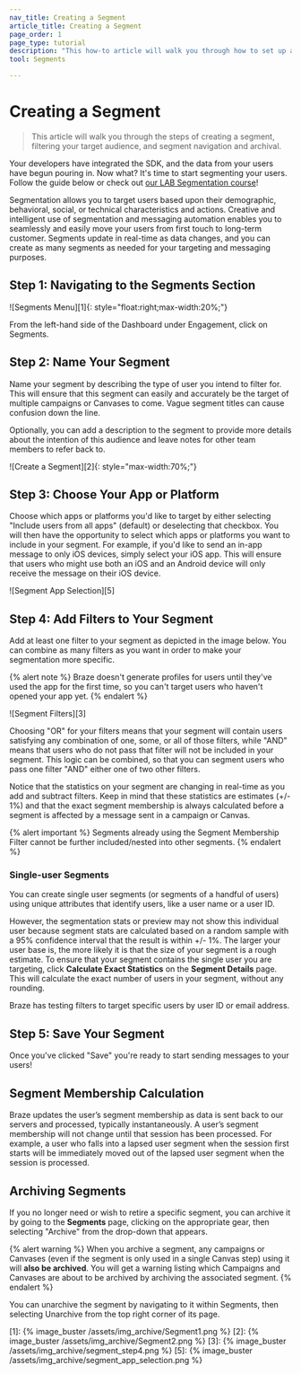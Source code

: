 ```yaml
---
nav_title: Creating a Segment
article_title: Creating a Segment
page_order: 1
page_type: tutorial
description: "This how-to article will walk you through how to set up and create a segment using Braze."
tool: Segments

---
```

# Creating a Segment

> This article will walk you through the steps of creating a segment, filtering your target audience, and segment navigation and archival.

Your developers have integrated the SDK, and the data from your users have begun pouring in. Now what? It's time to start segmenting your users. Follow the guide below or check out [our LAB Segmentation course](https://lab.braze.com/segmentation-course)!

Segmentation allows you to target users based upon their demographic, behavioral, social, or technical characteristics and actions. Creative and intelligent use of segmentation and messaging automation enables you to seamlessly and easily move your users from first touch to long-term customer. Segments update in real-time as data changes, and you can create as many segments as needed for your targeting and messaging purposes.

## Step 1: Navigating to the Segments Section

![Segments Menu][1]{: style="float:right;max-width:20%;"}

From the left-hand side of the Dashboard under Engagement, click on Segments.

## Step 2: Name Your Segment

Name your segment by describing the type of user you intend to filter for. This will ensure that this segment can easily and accurately be the target of multiple campaigns or Canvases to come. Vague segment titles can cause confusion down the line.

Optionally, you can add a description to the segment to provide more details about the intention of this audience and leave notes for other team members to refer back to. 

![Create a Segment][2]{: style="max-width:70%;"}

## Step 3: Choose Your App or Platform

Choose which apps or platforms you'd like to target by either selecting "Include users from all apps" (default) or deselecting that checkbox. You will then have the opportunity to select which apps or platforms you want to include in your segment. For example, if you'd like to send an in-app message to only iOS devices, simply select your iOS app. This will ensure that users who might use both an iOS and an Android device will only receive the message on their iOS device.

![Segment App Selection][5]

## Step 4: Add Filters to Your Segment

Add at least one filter to your segment as depicted in the image below. You can combine as many filters as you want in order to make your segmentation more specific.

{% alert note %}
Braze doesn't generate profiles for users until they've used the app for the first time, so you can't target users who haven't opened your app yet.
{% endalert %}

![Segment Filters][3]

Choosing "OR" for your filters means that your segment will contain users satisfying any combination of one, some, or all of those filters, while "AND" means that users who do not pass that filter will not be included in your segment. This logic can be combined, so that you can segment users who pass one filter "AND" either one of two other filters.

Notice that the statistics on your segment are changing in real-time as you add and subtract filters. Keep in mind that these statistics are estimates (+/- 1%) and that the exact segment membership is always calculated before a segment is affected by a message sent in a campaign or Canvas.

{% alert important %}
Segments already using the Segment Membership Filter cannot be further included/nested into other segments. 
{% endalert %}

### Single-user Segments

You can create single user segments (or segments of a handful of users) using unique attributes that identify users, like a user name or a user ID.

However, the segmentation stats or preview may not show this individual user because segment stats are calculated based on a random sample with a 95% confidence interval that the result is within +/- 1%. The larger your user base is, the more likely it is that the size of your segment is a rough estimate. To ensure that your segment contains the single user you are targeting, click **Calculate Exact Statistics** on the **Segment Details** page. This will calculate the exact number of users in your segment, without any rounding.

Braze has testing filters to target specific users by user ID or email address.

## Step 5: Save Your Segment

Once you've clicked "Save" you're ready to start sending messages to your users!

## Segment Membership Calculation

Braze updates the user’s segment membership as data is sent back to our servers and processed, typically instantaneously. A user’s segment membership will not change until that session has been processed. For example, a user who falls into a lapsed user segment when the session first starts will be immediately moved out of the lapsed user segment when the session is processed.

## Archiving Segments

If you no longer need or wish to retire a specific segment, you can archive it by going to the __Segments__ page, clicking on the appropriate gear, then selecting "Archive" from the drop-down that appears.

{% alert warning %}
When you archive a segment, any campaigns or Canvases (even if the segment is only used in a single Canvas step) using it will __also be archived__. You will get a warning listing which Campaigns and Canvases are about to be archived by archiving the associated segment.
{% endalert %}

You can unarchive the segment by navigating to it within Segments, then selecting Unarchive from the top right corner of its page.

[1]: {% image_buster /assets/img_archive/Segment1.png %}
[2]: {% image_buster /assets/img_archive/Segment2.png %}
[3]: {% image_buster /assets/img_archive/segment_step4.png %}
[5]: {% image_buster /assets/img_archive/segment_app_selection.png %}
